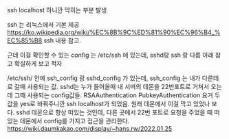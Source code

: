 ssh localhost 하니깐 막히는 부분 발생

ssh 는 리눅스에서 기본 제공
https://ko.wikipedia.org/wiki/%EC%8B%9C%ED%81%90%EC%96%B4_%EC%85%B8
ssh 내용 참고.

근데 이걸 확인할 수 있는 config 는 /etc/ssh 에 있는데, sshd랑 ssh 랑 다름 아래 참고
확실하게 보고 적자

/etc/ssh/ 안에 ssh_config 랑 sshd_config 가 있는데, ssh_config 는 내가 다른데로 갈때 사용되는 값. sshd는 누가 들어올때 내 서버의 데몬을 22번포트로 거쳐서 오는데 그때 사용되는 config값들.
RSAAuthentication
PubkeyAuthentication
요거 두 값을 yes로 바꿔주니깐 ssh localhost가 되었음. 원래 데몬에서 이걸 막고 있었나 보다.
sshd
데몬으로 항상 떠있는 것인데, 다른 곳에서 22번 포트로 요청을 주었을 때 떠있는 데몬에서 config를 가지고 접근을 관리한다.
https://wiki.daumkakao.com/display/~hans.rw/2022.01.25
